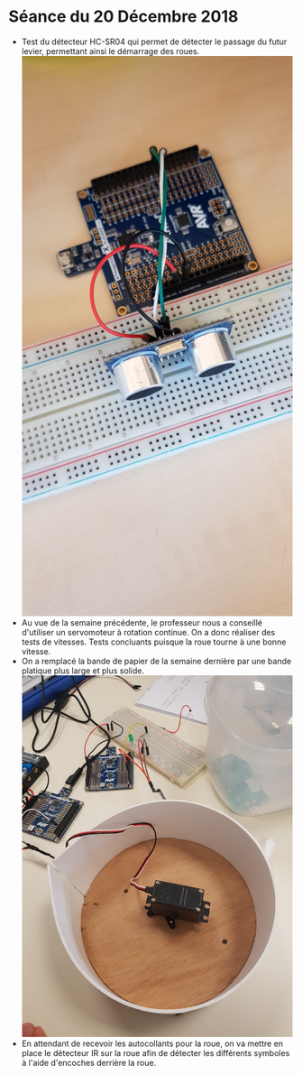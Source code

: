 # Séance du 20 Décembre 2018

* Test du détecteur HC-SR04 qui permet de détecter le passage du futur levier, permettant ainsi le démarrage des roues.
![alt text](https://github.com/JessicaJulien/projet/blob/master/Documentation/detecteurHC-SR04PourLevier.jpg "détecte le passage du levier")
* Au vue de la semaine précédente, le professeur nous a conseillé d'utiliser un servomoteur à rotation continue. On a donc réaliser des tests de vitesses. Tests concluants puisque la roue tourne à une bonne vitesse.
* On a remplacé la bande de papier de la semaine dernière par une bande platique plus large et plus solide.
![alt text](https://github.com/JessicaJulien/projet/blob/master/Documentation/premiereroue.jpg "roue avec servomoteur et bande plastique")
* En attendant de recevoir les autocollants pour la roue, on va mettre en place le détecteur IR sur la roue afin de détecter les différents symboles à l'aide d'encoches derrière la roue.
